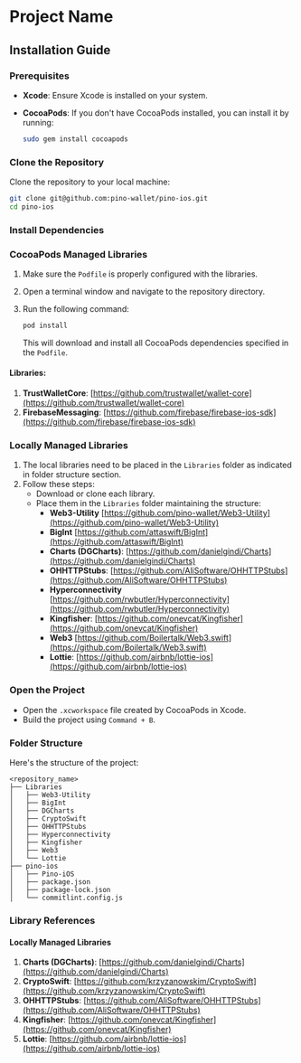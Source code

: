 
# Project Name

## Installation Guide

### Prerequisites
- **Xcode**: Ensure Xcode is installed on your system.
- **CocoaPods**: If you don't have CocoaPods installed, you can install it by running:

  ```bash
  sudo gem install cocoapods
  ```

### Clone the Repository
Clone the repository to your local machine:
```bash
git clone git@github.com:pino-wallet/pino-ios.git
cd pino-ios
```

### Install Dependencies

### CocoaPods Managed Libraries
1. Make sure the `Podfile` is properly configured with the libraries.
2. Open a terminal window and navigate to the repository directory.
3. Run the following command:

   ```bash
   pod install
   ```
   This will download and install all CocoaPods dependencies specified in the `Podfile`.

#### Libraries:

1. **TrustWalletCore**: [https://github.com/trustwallet/wallet-core](https://github.com/trustwallet/wallet-core)
2. **FirebaseMessaging**: [https://github.com/firebase/firebase-ios-sdk](https://github.com/firebase/firebase-ios-sdk)
  
### Locally Managed Libraries
1. The local libraries need to be placed in the `Libraries` folder as indicated in folder structure section.
2. Follow these steps:
   - Download or clone each library.
   - Place them in the `Libraries` folder maintaining the structure:
     - **Web3-Utility** [https://github.com/pino-wallet/Web3-Utility](https://github.com/pino-wallet/Web3-Utility)
     - **BigInt** [https://github.com/attaswift/BigInt](https://github.com/attaswift/BigInt)
     - **Charts (DGCharts)**: [https://github.com/danielgindi/Charts](https://github.com/danielgindi/Charts)
     - **OHHTTPStubs**: [https://github.com/AliSoftware/OHHTTPStubs](https://github.com/AliSoftware/OHHTTPStubs)
     - **Hyperconnectivity** [https://github.com/rwbutler/Hyperconnectivity](https://github.com/rwbutler/Hyperconnectivity)
     - **Kingfisher**: [https://github.com/onevcat/Kingfisher](https://github.com/onevcat/Kingfisher)
     - **Web3** [https://github.com/Boilertalk/Web3.swift](https://github.com/Boilertalk/Web3.swift)
     - **Lottie**: [https://github.com/airbnb/lottie-ios](https://github.com/airbnb/lottie-ios)


### Open the Project
- Open the `.xcworkspace` file created by CocoaPods in Xcode.
- Build the project using `Command + B`.

### Folder Structure

Here's the structure of the project:

```
<repository_name>
├── Libraries
│   ├── Web3-Utility
│   ├── BigInt
│   ├── DGCharts
│   ├── CryptoSwift
│   ├── OHHTTPStubs
│   ├── Hyperconnectivity
│   ├── Kingfisher
│   ├── Web3
│   └── Lottie
├── pino-ios
│   ├── Pino-iOS
│   ├── package.json
│   ├── package-lock.json
│   └── commitlint.config.js
```

### Library References

#### Locally Managed Libraries
1. **Charts (DGCharts)**: [https://github.com/danielgindi/Charts](https://github.com/danielgindi/Charts)
2. **CryptoSwift**: [https://github.com/krzyzanowskim/CryptoSwift](https://github.com/krzyzanowskim/CryptoSwift)
3. **OHHTTPStubs**: [https://github.com/AliSoftware/OHHTTPStubs](https://github.com/AliSoftware/OHHTTPStubs)
4. **Kingfisher**: [https://github.com/onevcat/Kingfisher](https://github.com/onevcat/Kingfisher)
5. **Lottie**: [https://github.com/airbnb/lottie-ios](https://github.com/airbnb/lottie-ios)
